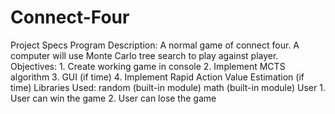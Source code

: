 # Connect-Four

Project Specs
Program Description:
	A normal game of connect four. A computer will use Monte Carlo tree search to play against player.
Objectives:
	1. Create working game in console
	2. Implement MCTS algorithm
	3. GUI (if time)
	4. Implement Rapid Action Value Estimation (if time)
Libraries Used:
	random (built-in module)
	math (built-in module)
User
	1. User can win the game
	2. User can lose the game